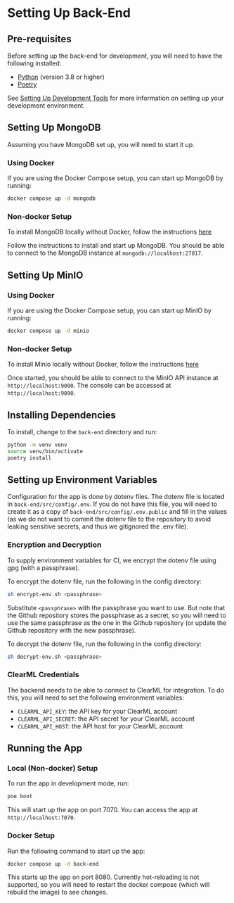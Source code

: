# Setting Up Back-End

## Pre-requisites

Before setting up the back-end for development, you will need to have the following installed:

- [Python](https://www.python.org/downloads/) (version 3.8 or higher)
- [Poetry](https://python-poetry.org/docs/#installation)

See [Setting Up Development Tools](development-tools.md#installing-python) for more information on setting up your development environment.

## Setting Up MongoDB

Assuming you have MongoDB set up, you will need to start it up.

### Using Docker

If you are using the Docker Compose setup, you can start up MongoDB by running:

```bash
docker compose up -d mongodb
```

### Non-docker Setup

To install MongoDB locally without Docker, follow the instructions [here](https://docs.mongodb.com/manual/installation/)

Follow the instructions to install and start up MongoDB. You should be able to connect to the MongoDB instance at `mongodb://localhost:27017`.

## Setting Up MinIO

### Using Docker

If you are using the Docker Compose setup, you can start up MinIO by running:

```bash
docker compose up -d minio
```

### Non-docker Setup

To install Minio locally without Docker, follow the instructions [here](https://min.io/docs/minio/linux/operations/install-deploy-manage/deploy-minio-single-node-single-drive.html)

Once started, you should be able to connect to the MinIO API instance at `http://localhost:9000`. The console can be accessed at `http://localhost:9090`.

## Installing Dependencies

To install, change to the `back-end` directory and run:

```bash
python -m venv venv
source venv/bin/activate
poetry install
```

## Setting up Environment Variables

Configuration for the app is done by dotenv files. The dotenv file is located in `back-end/src/config/.env`. If you do not have this file, you will need to create it as a copy of `back-end/src/config/.env.public` and fill in the values (as we do not want to commit the dotenv file to the repository to avoid leaking sensitive secrets, and thus we gitignored the .env file).

### Encryption and Decryption

To supply environment variables for CI, we encrypt the dotenv file using gpg (with a passphrase).

To encrypt the dotenv file, run the following in the config directory:

```bash
sh encrypt-env.sh <passphrase>
```

Substitute `<passphrase>` with the passphrase you want to use. But note that the Github repository stores the passphrase as a secret, so you will need to use the same passphrase as the one in the Github repository (or update the Github repository with the new passphrase).

To decrypt the dotenv file, run the following in the config directory:

```bash
sh decrypt-env.sh <passphrase>
```

### ClearML Credentials

The backend needs to be able to connect to ClearML for integration. To do this, you will need to set the following environment variables:

- `CLEARML_API_KEY`: the API key for your ClearML account
- `CLEARML_API_SECRET`: the API secret for your ClearML account
- `CLEARML_API_HOST`: the API host for your ClearML account

## Running the App

### Local (Non-docker) Setup

To run the app in development mode, run:

```bash
poe boot
```

This will start up the app on port 7070. You can access the app at `http://localhost:7070`.

### Docker Setup

Run the following command to start up the app:

```bash
docker compose up -d back-end
```

This starts up the app on port 8080. Currently hot-reloading is not supported, so you will need to restart the docker compose (which will rebuild the image) to see changes.
